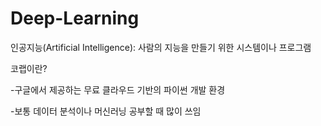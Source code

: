 # Deep-Learning
인공지능(Artificial Intelligence): 사람의 지능을 만들기 위한 시스템이나 프로그램



코랩이란?

-구글에서 제공하는 무료 클라우드 기반의 파이썬 개발 환경

-보통 데이터 분석이나 머신러닝 공부할 때 많이 쓰임
